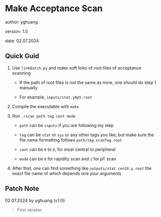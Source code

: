 # Make Acceptance Scan

author: yghuang

version: 1.0

date: 02.07.2024

## Quick Guid

1. Use `linkBatch.py` and make soft links of root files of acceptance scanning
    * If the path of root files is not the same as mine, one should do step 1 manually

    * For example, `inputs/stat.y0p5.root`

2. Compile the executable with `make`

3. Run `./scan path tag cent mode`
    * `path` can be `inputs` if you are following my step

    * `tag` can be `stat` or `sys` or any other tags you like, but make sure the file name formatting follows `path/tag.scanTag.root`

    * `cent` can be `0` to `8`, for most central to peripheral

    * `mode` can be `0` for rapidity scan and `1` for pT scan

4. After that, one can find something like `outputs/stat.cent0.y.root` the exact file name of which depends one your arguments

## Patch Note

02.07.2024 by yghuang (v1.0):

> First version
